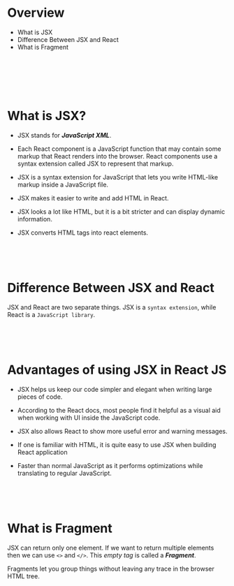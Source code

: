 # Overview

- What is JSX
- Difference Between JSX and React
- What is Fragment

&nbsp;

&nbsp;

&nbsp;

# What is JSX?

- JSX stands for **_JavaScript XML_**.

- Each React component is a JavaScript function that may contain some markup that React renders into the browser. React components use a syntax extension called JSX to represent that markup.

- JSX is a syntax extension for JavaScript that lets you write HTML-like markup inside a JavaScript file.

- JSX makes it easier to write and add HTML in React.

- JSX looks a lot like HTML, but it is a bit stricter and can display dynamic information.

- JSX converts HTML tags into react elements.

&nbsp;

&nbsp;

# Difference Between JSX and React

JSX and React are two separate things. JSX is a `syntax extension`, while React is a `JavaScript library`.

&nbsp;

&nbsp;

# Advantages of using JSX in React JS

- JSX helps us keep our code simpler and elegant when writing large pieces of code.

- According to the React docs, most people find it helpful as a visual aid when working with UI inside the JavaScript code.

- JSX also allows React to show more useful error and warning messages.

- If one is familiar with HTML, it is quite easy to use JSX when building React application

- Faster than normal JavaScript as it performs optimizations while translating to regular JavaScript.

&nbsp;

&nbsp;

# What is Fragment

JSX can return only one element. If we want to return multiple elements then we can use `<>` and `</>`. This _empty tag_ is called a _**Fragment**_.

Fragments let you group things without leaving any trace in the browser HTML tree.

&nbsp;

&nbsp;
&nbsp;

&nbsp;
&nbsp;
&nbsp;

&nbsp;
&nbsp;
&nbsp;

&nbsp;
&nbsp;
&nbsp;

&nbsp;
&nbsp;
&nbsp;

&nbsp;
&nbsp;
&nbsp;

&nbsp;
&nbsp;
&nbsp;

&nbsp;
&nbsp;
&nbsp;

&nbsp;
